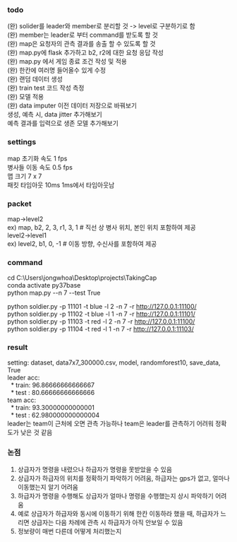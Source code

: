 ### todo  
(완) solider를 leader와 member로 분리할 것 -> level로 구분하기로 함  
(완) member는 leader로 부터 command를 받도록 할 것  
(완) map은 요청자의 관측 결과를 송출 할 수 있도록 할 것  
(완) map.py에 flask 추가하고 b2, r2에 대한 요청 응답 작성  
(완) map.py 에서 게임 종료 조건 작성 및 적용  
(완) 한칸에 여러명 들어올수 있게 수정  
(완) 랜덤 데이터 생성  
(완) train test 코드 작성 측정  
(완) 모델 적용  
(완) data imputer 이전 데이터 저장으로 바꿔보기  
생성, 예측 시, data jitter 추가해보기  
예측 결과를 입력으로 생존 모델 추가해보기

### settings  
map 초기화 속도 1 fps  
병사들 이동 속도 0.5 fps  
맵 크기 7 x 7  
패킷 타임아웃 10ms  1ms에서 타임아웃남

### packet  
map->level2  
ex) map, b2, 2, 3, r1, 3, 1 # 직선 상 병사 위치, 본인 위치 포함하여 제공  
level2->level1  
ex) level2, b1, 0, -1 # 이동 방향, 수신사를 포함하여 제공  

### command  
cd C:\Users\jongwhoa\Desktop\projects\TakingCap  
conda activate py37base  
python map.py --n 7 --test True  

python soldier.py -p 11101 -t blue -l 2 -n 7 -r http://127.0.0.1:11100/  
python soldier.py -p 11102 -t blue -l 1 -n 7 -r http://127.0.0.1:11101/  
python soldier.py -p 11103 -t red  -l 2 -n 7 -r http://127.0.0.1:11100/  
python soldier.py -p 11104 -t red  -l 1 -n 7 -r http://127.0.0.1:11103/  

### result
setting: dataset, data7x7_300000.csv, model, randomforest10, save_data, True  
leader acc:  
&nbsp;&nbsp;* train: 96.86666666666667  
&nbsp;&nbsp;* test : 80.66666666666666  
team   acc:  
&nbsp;&nbsp;* train: 93.30000000000001  
&nbsp;&nbsp;* test : 62.980000000000004  
leader는 team이 근처에 오면 관측 가능하나 team은 leader를 관측하기 어려워 정확도가 낮은 것 같음  

### 논점
1. 상급자가 명령을 내렸으나 하급자가 명령을 못받았을 수 있음  
2. 상급자가 하급자의 위치를 정확하기 파악하기 어려움, 하급자는 gps가 없고, 얼마나 이동했는지 알기 어려움  
3. 하급자가 명령을 수행해도 상급자가 얼마나 명령을 수행했는지 상시 파악하기 어려움  
4. 예로 상급자가 하급자와 동시에 이동하기 위해 한칸 이동하라 했을 때, 
   하급자가 느리면 상급자는 다음 차례에 관측 시 하급자가 아직 안보일 수 있음  
5. 정보량이 매번 다른데 어떻게 처리했는지  
